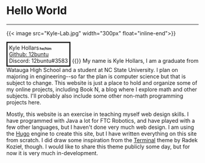 # Hello World
***
{{< image src="Kyle-Lab.jpg" width="300px" float="inline-end">}}
<div style="padding: 4px; border-style: solid; border-color: var(--accent-color); box-shadow: 4px 4px var(--accent-color-2);    
 margin: 0 auto; display: inline-block">
    Kyle Hollars<b style="font-size: xx-small"> he/him</b><br>
    <a href="https://github.com/12buntu">Github: 12buntu</a><br>
    Discord: 12buntu#3583<br>
</div>
{{</image>}}
My name is Kyle Hollars, I am a graduate from Watauga High School and a student at NC State University. I plan on majoring in engineering--so far the plan is computer science but that is subject to change. This website is just a place to hold and organize some of my online projects, including Book N, a blog where I explore math and other subjects. I'll probably also include some other non-math programming projects here. 



Mostly, this website is an exercise in teaching myself web design skills. I have programmed with Java a lot for FTC Robotics, and have played with a few other languages, but I haven't done very much web design. I am using the [Hugo](https://gohugo.io) engine to create this site, but I have written everything on this site from scratch. I did draw some inspiration from the [Terminal](https://github.com/panr/hugo-theme-terminal) theme by Radek Kozieł, though. I would like to share this theme publicly some day, but for now it is very much in-development.